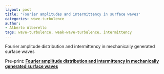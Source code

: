 ```yaml
---
layout: post
title: "Fourier amplitudes and intermittency in surface waves"
categories: wave-turbulence
author:
- Alberto Alberello
tags: wave-turbulence, weak-wave-turbulence, intermittency
---
```


Fourier amplitude distribution and intermittency in mechanically generated surface waves



Pre-print:
[__Fourier amplitude distribution and intermittency in mechanically generated surface waves__](https://arxiv.org/pdf/2003.08666.pdf)

